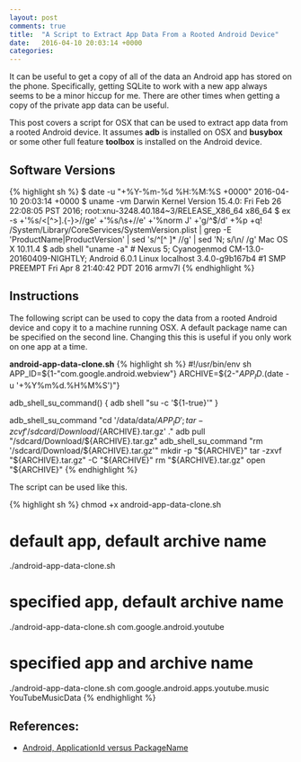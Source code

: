 ```yaml
---
layout: post
comments: true
title:  "A Script to Extract App Data From a Rooted Android Device"
date:   2016-04-10 20:03:14 +0000
categories: 
---
```

It can be useful to get a copy of all of the data an Android app has stored on the phone.
Specifically, getting SQLite to work with a new app always seems to be a minor hiccup for me.
There are other times when getting a copy of the private app data can be useful.

This post covers a script for OSX that can be used to extract app data from a rooted Android device.
It assumes **adb** is installed on OSX and **busybox** or
some other full feature **toolbox** is installed on the Android device.

## Software Versions

{% highlight sh %}
$ date -u "+%Y-%m-%d %H:%M:%S +0000"
2016-04-10 20:03:14 +0000
$ uname -vm
Darwin Kernel Version 15.4.0: Fri Feb 26 22:08:05 PST 2016; root:xnu-3248.40.184~3/RELEASE_X86_64 x86_64
$ ex -s +'%s/<[^>].\{-}>//ge' +'%s/\s\+//e' +'%norm J' +'g/^$/d' +%p +q! /System/Library/CoreServices/SystemVersion.plist | grep -E 'ProductName|ProductVersion' | sed 's/^[^ ]* //g' | sed 'N; s/\n/ /g'
Mac OS X 10.11.4
$ adb shell "uname -a" # Nexus 5; Cyanogenmod CM-13.0-20160409-NIGHTLY; Android 6.0.1
Linux localhost 3.4.0-g9b167b4 #1 SMP PREEMPT Fri Apr 8 21:40:42 PDT 2016 armv7l
{% endhighlight %}

## Instructions

The following script can be used to copy the data from a
rooted Android device and copy it to a machine running OSX.
A default package name can be specified on the second line.
Changing this this is useful if you only work on one app at a time.

**android-app-data-clone.sh**
{% highlight sh %}
#!/usr/bin/env sh
APP_ID=${1-"com.google.android.webview"}
ARCHIVE=${2-"${APP_ID}.$(date -u '+%Y%m%d.%H%M%S')"}

adb_shell_su_command() {
  adb shell "su -c '${1-true}'"
}

adb_shell_su_command "cd '/data/data/${APP_ID}'; tar -zcvf '/sdcard/Download/${ARCHIVE}.tar.gz' ."
adb pull "/sdcard/Download/${ARCHIVE}.tar.gz"
adb_shell_su_command "rm '/sdcard/Download/${ARCHIVE}.tar.gz'"
mkdir -p "${ARCHIVE}"
tar -zxvf "${ARCHIVE}.tar.gz" -C "${ARCHIVE}"
rm "${ARCHIVE}.tar.gz"
open "${ARCHIVE}"
{% endhighlight %}

The script can be used like this.

{% highlight sh %}
chmod +x android-app-data-clone.sh

# default app, default archive name
./android-app-data-clone.sh

# specified app, default archive name
./android-app-data-clone.sh com.google.android.youtube

# specified app and archive name
./android-app-data-clone.sh com.google.android.apps.youtube.music YouTubeMusicData
{% endhighlight %}

## References:
- [Android, ApplicationId versus PackageName][android-package]

[android-package]: http://tools.android.com/tech-docs/new-build-system/applicationid-vs-packagename

